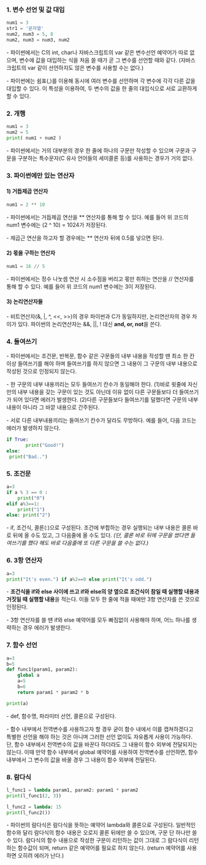 ### 1. 변수 선언 및 값 대입

```python
num1 = 3
str1 = '문자열'
num2, num3 = 5, 8
num2, num3 = num3, num2
```

\- 파이썬에서는 C의 int, char나 자바스크립트의 var 같은 변수선언 예약어가 따로 없으며, 변수에 값을 대입하는 식을 처음 쓸 때가 곧 그 변수를 선언할 때와 같다. (자바스크립트의 var 같이 선언하지도 않은 변수를 사용할 수는 없다.)

\- 파이썬에는 쉼표(,)를 이용해 동시에 여러 변수를 선언하며 각 변수에 각각 다른 값을 대입할 수 있다. 이 특성을 이용하여, 두 변수의 값을 한 줄의 대입식으로 서로 교환하게 할 수 있다.


### 2. 개행

```python
num1 = 3
num2 = 5
print( num1 + num2 )
```

\- 파이썬에서는 거의 대부분의 경우 한 줄에 하나의 구문만 작성할 수 있으며 구문과 구문을 구분하는 특수문자(C 유사 언어들의 세미콜론 등)를 사용하는 경우가 거의 없다.


### 3. 파이썬에만 있는 연산자

#### 1) 거듭제곱 연산자

```python
num1 = 2 ** 10
```

\- 파이썬에서는 거듭제곱 연산을 ** 연산자를 통해 할 수 있다. 예를 들어 위 코드의 num1 변수에는 \(2 ^ 10\) = 1024가 저장된다.

\- 제곱근 연산을 하고자 할 경우에는 ** 연산자 뒤에 0.5를 넣으면 된다.

#### 2) 몫을 구하는 연산자

```python
num1 = 16 // 5
```

\- 파이썬에서는 정수 나눗셈 연산 시 소수점을 버리고 몫만 취하는 연산을 // 연산자를 통해 할 수 있다. 예를 들어 위 코드의 num1 변수에는 3이 저장된다.

#### 3) 논리연산자들

\- 비트연산자(&, \|, ^, \<<, >>)의 경우 파이썬과 C가 동일하지만, 논리연산자의 경우 차이가 있다. 파이썬의 논리연산자는 &&, \|\|, ! 대신 **and, or, not**을 쓴다.


### 4. 들여쓰기

\- 파이썬에서는 조건문, 반복문, 함수 같은 구문들의 내부 내용을 작성할 땐 최소 한 칸 이상 들여쓰기를 해야 하며 들여쓰기를 하지 않으면 그 내용이 그 구문의 내부 내용으로 작성된 것으로 인정되지 않는다.

\- 한 구문의 내부 내용끼리는 모두 들여쓰기 칸수가 동일해야 한다. (1)바로 윗줄에 자신만의 내부 내용을 갖는 구문이 있는 것도 아닌데 이유 없이 다른 구문들보다 더 들여쓰기가 되어 있다면 에러가 발생한다. (2)다른 구문들보다 들여쓰기를 덜했다면 구문의 내부 내용이 아니라 그 바깥 내용으로 간주된다.

\- 서로 다른 내부내용끼리는 들여쓰기 칸수가 달라도 무방하다. 예를 들어, 다음 코드는 에러가 발생하지 않는다.

```python
if True:
       print("Good!")
else:
 print("Bad..")
```

### 5. 조건문

```python
a=3
if a % 3 == 0 : 
    print("0")
elif a%3==1: 
    print("1")
else: print("2")
```

\- if, 조건식, 콜론(:)으로 구성된다. 조건에 부합하는 경우 실행되는 내부 내용은 콜론 바로 뒤에 올 수도 있고, 그 다음줄에 올 수도 있다. _(단, 콜론 바로 뒤에 구문을 썼다면 들여쓰기를 했다 해도 바로 다음줄에 또 다른 구문을 쓸 수는 없다.)_


### 6. 3항 연산자

```python
a=3
print("It's even.") if a%2==0 else print("It's odd.")
```

\- **조건식을 if와 else 사이에 쓰고 if와 else의 양 옆으로 조건식이 참일 때 실행할 내용과 거짓일 때 실행할 내용**을 적는다. 이들 모두 한 줄에 적을 때에만 3항 연산자를 쓴 것으로 인정된다.

\- 3항 연산자를 쓸 땐 if와 else 예약어를 모두 빠짐없이 사용해야 하며, 어느 하나를 생략하는 경우 에러가 발생한다.

### 7. 함수 선언

```python
a=3
b=5
def func1(param1, param2):
    global a
    a=5
    b=6
    return param1 * param2 * b

print(a)
```

\- def, 함수명, 파라미터 선언, 콜론으로 구성된다.

\- 함수 내부에서 전역변수를 사용하고자 할 경우 굳이 함수 내에서 이를 캡쳐하겠다고 특별한 선언을 해야 하는 것은 아니며 그러한 선언 없이도 자유롭게 사용이 가능하다. 단, 함수 내부에서 전역변수의 값을 바꾼다 하더라도 그 내용이 함수 외부에 전달되지는 않는다. 이때 만약 함수 내부에서 global 예약어를 사용하여 전역변수를 선언하면, 함수 내부에서 그 변수의 값을 바꿀 경우 그 내용이 함수 외부에 전달된다.



### 8. 람다식

```python
l_func1 = lambda param1, param2: param1 * param2
print(l_func1(2, 3))

l_func2 = lambda: 15
print(l_func2())
```

\- 파이썬의 람다식은 람다식을 뜻하는 예약어 lambda와 콜론으로 구성된다. 일반적인 함수와 달리 람다식의 함수 내용은 오로지 콜론 뒤에만 쓸 수 있으며, 구문 단 하나만 쓸 수 있다. 람다식의 함수 내용으로 작성한 구문이 리턴하는 값이 그대로 그 람다식이 리턴하는 함수값이 되며, return 같은 예약어를 필요로 하지 않는다. (return 예약어를 사용하면 오히려 에러가 난다.)
